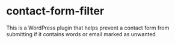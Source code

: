 # contact-form-filter
This is a WordPress plugin that helps prevent a contact form from submitting if it contains words or email marked as unwanted
